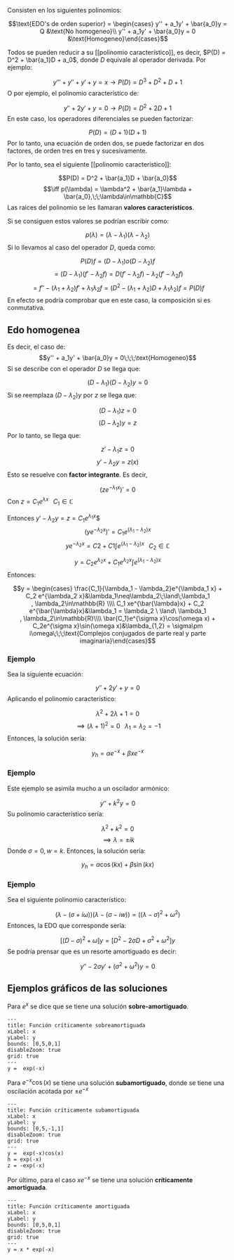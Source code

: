 
Consisten en los siguientes polinomios: 

$$\text{EDO's de orden superior} = \begin{cases}
y'' + a_1y' + \bar{a_0}y = Q &\text{No homogeneo}\\ y'' + a_1y' + \bar{a_0}y = 0 &\text{Homogeneo}\end{cases}$$

Todos se pueden reducir a su [[polinomio característico]], es decir, $P(D) = D^2 + \bar{a_1}D + a_0$, donde $D$ equivale al operador derivada. Por ejemplo: 

$$y''' + y'' + y' + y = x \rightarrow P(D) = D^3 + D^2 + D + 1$$ 
O por ejemplo, el polinomio característico de: 

$$y'' + 2y' + y = 0 \rightarrow P(D) = D^2 + 2D + 1$$ 
En este caso, los operadores diferenciales se pueden factorizar: 

$$P(D) = (D+1)(D+1)$$ 
Por lo tanto, una ecuación de orden dos, se puede factorizar en dos factores, de orden tres en tres y sucesivamente. 

Por lo tanto, sea el siguiente [[polinomio característico]]: 

$$P(D) = D^2 + \bar{a_1}D + \bar{a_0}$$ $$\iff p(\lambda) = \lambda^2 + \bar{a_1}\lambda + \bar{a_0},\;\;\lambda\in\mathbb{C}$$ 
Las raices del polinomio se les llamaran **valores característicos**. 

Si se consiguen estos valores se podrían escribir como: 

$$p(\lambda) = (\lambda - \lambda_1)(\lambda - \lambda_2)$$ 
Si lo llevamos al caso del operador $D$, queda como: 

$$P(D)f = (D-\lambda_1)o(D-\lambda_2)f$$ $$ = (D - \lambda_1)(f' - \lambda_2 f) = D(f' - \lambda_2 f) - \lambda_2(f' - \lambda_2 f)$$ $$ = f'' - (\lambda_1 + \lambda_2)f' + \lambda_1\lambda_2f = (D^2 - (\lambda_1 + \lambda_2)D + \lambda_1\lambda_2)f = P(D)f$$ 
En efecto se podría comprobar que en este caso, la composición si es conmutativa. 

## Edo homogenea

Es decir, el caso de: 
$$y'' + a_1y' + \bar{a_0}y = 0\;\;\;\text{Homogeneo}$$ 
Si se describe con el operador $D$ se llega que: 

$$(D-\lambda_1)(D-\lambda_2)y = 0$$ 
Si se reemplaza $(D-\lambda_2)y$ por $z$ se llega que: 

$$(D-\lambda_1)z = 0$$$$(D-\lambda_2)y = z$$ 
Por lo tanto, se llega que: 

$$z' -\lambda_1 z = 0$$ $$y' - \lambda_2 y = z(x)$$ 
Esto se resuelve con **factor integrante**. Es decir, 

$$(ze^{-\lambda_1 x})' = 0$$ 
Con $z = C_1 e^{\lambda x}\;\;\;C_1\in\mathbb{C}$ 

Entonces $y' - \lambda_2 y = z = C_1e^{\lambda_1 x}$$ 
$$(ye^{-\lambda_2 x})'=C_1e^{(\lambda_1 - \lambda_2)x}$$ 
$$ye^{-\lambda_2 x} = C2 + C1\int e^{(\lambda_1 - \lambda_2)x}\;\;\;C_2\in\mathbb{C}$$ 

$$ y = C_2 e^{\lambda_2 x} + C_1 e^{\lambda_2 x}\int e^{(\lambda_1 - \lambda_2)x}$$ 
Entonces: 

$$y = \begin{cases}
\frac{C_1}{\lambda_1 - \lambda_2}e^{\lambda_1 x} + C_2 e^{\lambda_2 x}&\lambda_1\neq\lambda_2\;\land\;\lambda_1 , \lambda_2\in\mathbb{R} \\\\ C_1 xe^{\bar{\lambda}x} + C_2 e^{\bar{\lambda}x}&\lambda_1 = \lambda_2 \ \land\ \lambda_1 , \lambda_2\in\mathbb{R}\\\\
\bar{C_1}e^{\sigma x}\cos(\omega x) + C_2e^{\sigma x}\sin(\omega x)&\lambda_{1,2} = \sigma\pm i\omega\;\;\;\text{Complejos conjugados de parte real y parte imaginaria}\end{cases}$$   
### Ejemplo 

Sea la siguiente ecuación: 

$$y'' + 2y' + y = 0$$ 
Aplicando el polinomio característico: 

$$\lambda^2 + 2\lambda + 1 = 0$$ $$\implies (\lambda + 1)^2 = 0\;\;\;\lambda_1 = \lambda_2 = -1$$ 
Entonces, la solución sería: 

$$y_h = \alpha e^{-x} + \beta xe^{-x}$$ 
### Ejemplo 

Este ejemplo se asimila mucho a un oscilador armónico: 

$$y'' + k^2y = 0$$ 
Su polinomio característico sería: 

$$\lambda^2 + k^2 = 0$$ $$\implies\lambda=\pm ik$$ 
Donde $\sigma = 0, w = k$. Entonces, la solución sería: 

$$y_h = \alpha\cos(kx) + \beta\sin(kx)$$ 
### Ejemplo 

Sea el siguiente polinomio característico: 

$$(\lambda - (\sigma + i\omega))(\lambda-(\sigma - iw)) = ((\lambda - \sigma)^2+\omega^2)$$ 
Entonces, la EDO que corresponde sería: 

$$\left[(D-\sigma)^2 + \omega\right]y =\left[D^2 - 2\sigma D + \sigma^2 + \omega^2\right]y$$ 
Se podría prensar que es un resorte amortiguado es decir: 

$$y'' - 2\sigma y' + (\sigma^2 + \omega^2)y = 0$$ 
## Ejemplos gráficos de las soluciones 

Para $e^x$ se dice que se tiene una solución **sobre-amortiguado**. 

```functionplot
---
title: Función críticamente sobreamortiguada
xLabel: x
yLabel: y
bounds: [0,5,0,1]
disableZoom: true
grid: true
---
y =  exp(-x)

```

Para $e^{-x}\cos(x)$ se tiene una solución **subamortiguado**, donde se tiene una oscilación acotada por $\pm e^{-x}$ 

```functionplot
---
title: Función críticamente subamortiguada
xLabel: x
yLabel: y
bounds: [0,5,-1,1]
disableZoom: true
grid: true
---
y =  exp(-x)cos(x)
h = exp(-x)
z = -exp(-x)
```


Por último, para el caso $xe^{-x}$ se tiene una solución **críticamente amortiguada**. 

```functionplot
---
title: Función críticamente amortiguada
xLabel: x
yLabel: y
bounds: [0,5,0,1]
disableZoom: true
grid: true
---
y = x * exp(-x)
```
